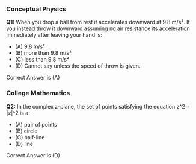 
### **Conceptual Physics**


**Q1:** When you drop a ball from rest it accelerates downward at 9.8 m/s². If you instead throw it downward assuming no air resistance its acceleration immediately after leaving your hand is:

- (A) 9.8 m/s²   
- (B) more than 9.8 m/s² 
- (C) less than 9.8 m/s²  
- (D) Cannot say unless the speed of throw is given.

Correct Answer is (A)

### **College Mathematics**

**Q2:** In the complex z-plane, the set of points satisfying the equation z^2 = |z|^2 is a:

- (A) pair of points  
- (B) circle
- (C) half-line  
- (D) line

Correct Answer is (D)
